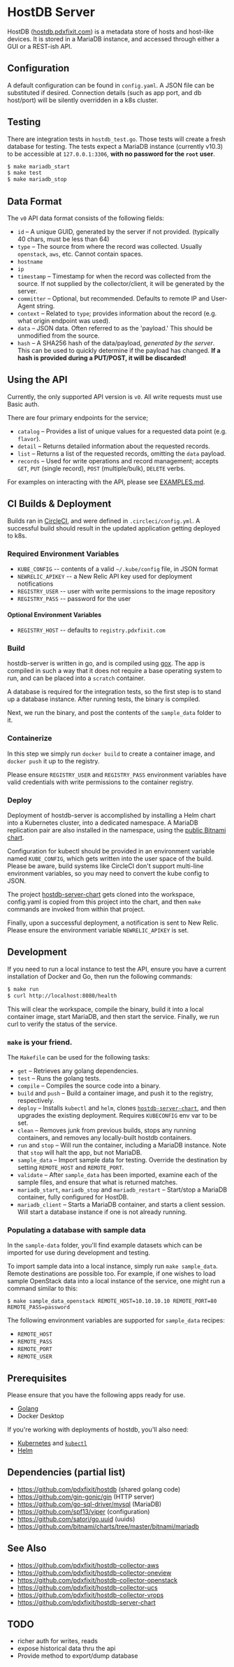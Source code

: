# HostDB Server

HostDB ([hostdb.pdxfixit.com](https://hostdb.pdxfixit.com/)) is a metadata store of hosts and host-like devices.
It is stored in a MariaDB instance, and accessed through either a GUI or a REST-ish API.

## Configuration
A default configuration can be found in `config.yaml`.
A JSON file can be substituted if desired.
Connection details (such as app port, and db host/port) will be silently overridden in a k8s cluster.

## Testing
There are integration tests in `hostdb_test.go`. Those tests will create a fresh database for testing.
The tests expect a MariaDB instance (currently v10.3) to be accessible at `127.0.0.1:3306`, **with no password for the `root` user**.

```bash
$ make mariadb_start
$ make test
$ make mariadb_stop
```

## Data Format
The `v0` API data format consists of the following fields:
* `id` &ndash; A unique GUID, generated by the server if not provided. (typically 40 chars, must be less than 64)
* `type` &ndash; The source from where the record was collected. Usually `openstack`, `aws`, etc. Cannot contain spaces.
* `hostname`
* `ip`
* `timestamp` &ndash; Timestamp for when the record was collected from the source. If not supplied by the collector/client, it will be generated by the server.
* `committer` &ndash; Optional, but recommended. Defaults to remote IP and User-Agent string.
* `context` &ndash; Related to `type`; provides information about the record (e.g. what origin endpoint was used).
* `data` &ndash; JSON data. Often referred to as the 'payload.' This should be unmodified from the source.
* `hash` &ndash; A SHA256 hash of the data/payload, *generated by the server*. This can be used to quickly determine if the payload has changed. **If a hash is provided during a PUT/POST, it will be discarded!**

## Using the API
Currently, the only supported API version is `v0`. All write requests must use Basic auth.

There are four primary endpoints for the service;

* `catalog` &ndash; Provides a list of unique values for a requested data point (e.g. `flavor`).
* `detail` &ndash; Returns detailed information about the requested records.
* `list` &ndash; Returns a list of the requested records, omitting the `data` payload.
* `records` &ndash; Used for write operations and record management; accepts `GET`, `PUT` (single record), `POST` (multiple/bulk), `DELETE` verbs.

For examples on interacting with the API, please see [EXAMPLES.md](EXAMPLES.md).

## CI Builds & Deployment

Builds ran in [CircleCI](https://builds.pdxfixit.com/gh/hostdb-server), and were defined in `.circleci/config.yml`.
A successful build should result in the updated application getting deployed to k8s.

### Required Environment Variables

* `KUBE_CONFIG` -- contents of a valid `~/.kube/config` file, in JSON format
* `NEWRELIC_APIKEY` -- a New Relic API key used for deployment notifications
* `REGISTRY_USER` -- user with write permissions to the image repository
* `REGISTRY_PASS` -- password for the user

#### Optional Environment Variables

* `REGISTRY_HOST` -- defaults to `registry.pdxfixit.com`

### Build

hostdb-server is written in go, and is compiled using [gox](https://github.com/mitchellh/gox).
The app is compiled in such a way that it does not require a base operating system to run, and can be placed into a `scratch` container.

A database is required for the integration tests, so the first step is to stand up a database instance.
After running tests, the binary is compiled.

Next, we run the binary, and post the contents of the `sample_data` folder to it.

### Containerize

In this step we simply run `docker build` to create a container image, and `docker push` it up to the registry.

Please ensure `REGISTRY_USER` and `REGISTRY_PASS` environment variables have valid credentials with write permissions to the container registry.

### Deploy

Deployment of hostdb-server is accomplished by installing a Helm chart into a Kubernetes cluster, into a dedicated namespace.
A MariaDB replication pair are also installed in the namespace, using the [public Bitnami chart](https://github.com/bitnami/charts/tree/master/bitnami/mariadb).

Configuration for kubectl should be provided in an environment variable named `KUBE_CONFIG`, which gets written into the user space of the build.
Please be aware, build systems like CircleCI don't support multi-line environment variables, so you may need to convert the kube config to JSON.

The project [hostdb-server-chart](https://github.com/pdxfixit/hostdb-server-chart) gets cloned into the workspace, config.yaml is copied from this project into the chart, and then `make` commands are invoked from within that project.

Finally, upon a successful deployment, a notification is sent to New Relic. Please ensure the environment variable `NEWRELIC_APIKEY` is set.

## Development

If you need to run a local instance to test the API, ensure you have a current installation of Docker and Go, then run the following commands:

```bash
$ make run
$ curl http://localhost:8080/health
```

This will clear the workspace, compile the binary, build it into a local container image, start MariaDB, and then start the service.
Finally, we run curl to verify the status of the service.

### `make` is your friend.
The `Makefile` can be used for the following tasks:

* `get` &ndash; Retrieves any golang dependencies.
* `test` &ndash; Runs the golang tests.
* `compile` &ndash; Compiles the source code into a binary.
* `build` and `push` &ndash; Build a container image, and push it to the registry, respectively.
* `deploy` &ndash; Installs `kubectl` and `helm`, clones [`hostdb-server-chart`](https://github.com/pdxfixit/hostdb-server-chart), and then upgrades the existing deployment. Requires `KUBECONFIG` env var to be set.
* `clean` &ndash; Removes junk from previous builds, stops any running containers, and removes any locally-built hostdb containers.
* `run` and `stop` &ndash; Will run the container, including a MariaDB instance. Note that `stop` will halt the app, but not MariaDB.
* `sample_data` &ndash; Import sample data for testing. Override the destination by setting `REMOTE_HOST` and `REMOTE_PORT`.
* `validate` &ndash; After `sample_data` has been imported, examine each of the sample files, and ensure that what is returned matches.
* `mariadb_start`, `mariadb_stop` and `mariadb_restart` &ndash; Start/stop a MariaDB container, fully configured for HostDB.
* `mariadb_client` &ndash; Starts a MariaDB container, and starts a client session. Will start a database instance if one is not already running.

### Populating a database with sample data

In the `sample-data` folder, you'll find example datasets which can be imported for use during development and testing.

To import sample data into a local instance, simply run `make sample_data`.
Remote destinations are possible too.
For example, if one wishes to load sample OpenStack data into a local instance of the service, one might run a command similar to this:

```shell script
$ make sample_data_openstack REMOTE_HOST=10.10.10.10 REMOTE_PORT=80 REMOTE_PASS=password
```

The following environment variables are supported for `sample_data` recipes:

* `REMOTE_HOST`
* `REMOTE_PASS`
* `REMOTE_PORT`
* `REMOTE_USER`

## Prerequisites

Please ensure that you have the following apps ready for use.

* [Golang](https://golang.org/)
* Docker Desktop
  
If you're working with deployments of hostdb, you'll also need:

* [Kubernetes](https://kubernetes.io/) and [`kubectl`](https://kubernetes.io/docs/tasks/tools/)
* [Helm](https://helm.sh/)

## Dependencies (partial list)

* https://github.com/pdxfixit/hostdb (shared golang code)
* https://github.com/gin-gonic/gin (HTTP server)
* https://github.com/go-sql-driver/mysql (MariaDB)
* https://github.com/spf13/viper (configuration)
* https://github.com/satori/go.uuid (uuids)
* https://github.com/bitnami/charts/tree/master/bitnami/mariadb

## See Also

* https://github.com/pdxfixit/hostdb-collector-aws
* https://github.com/pdxfixit/hostdb-collector-oneview
* https://github.com/pdxfixit/hostdb-collector-openstack
* https://github.com/pdxfixit/hostdb-collector-ucs
* https://github.com/pdxfixit/hostdb-collector-vrops
* https://github.com/pdxfixit/hostdb-server-chart

## TODO

* richer auth for writes, reads
* expose historical data thru the api
* Provide method to export/dump database
